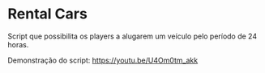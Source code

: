 # Rental Cars
Script que possibilita os players a alugarem um veículo pelo período de 24 horas. 

Demonstração do script: https://youtu.be/U4Om0tm_akk
